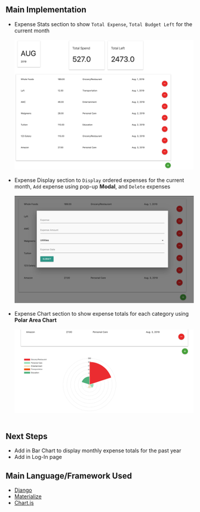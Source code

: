 

## Main Implementation

- Expense Stats section to show `Total Expense`, `Total Budget Left` for the current month<br/>
<br/><img src="./img/expenseStats.png"><br/><br/>
- Expense Display section to `Display` ordered expenses for the current month, `Add` expense using pop-up **Modal**, and `Delete` expenses<br/>
<br/><img src="./img/addExpenses.png"><br/><br/>
- Expense Chart section to show expense totals for each category using **Polar Area Chart**<br/>
<br/><img src="./img/expenseCategoryChart.png"><br/><br/>

## Next Steps

- Add in Bar Chart to display monthly expense totals for the past year
- Add in Log-In page

## Main Language/Framework Used

- [Django](https://www.djangoproject.com/)
- [Materialize](https://materializecss.com/)
- [Chart.js](https://www.chartjs.org/)

